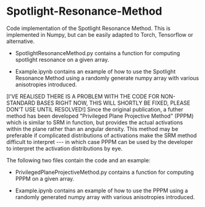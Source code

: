 # Spotlight-Resonance-Method
Code implementation of the Spotlight Resonance Method. This is implemented in Numpy, but can be easily adapted to Torch, Tensorflow or alternative.

- SpotlightResonanceMethod.py contains a function for computing spotlight resonance on a given array.

- Example.ipynb contains an example of how to use the Spotlight Resonance Method using a randomly generate numpy array with various anisotropies introduced.


[I'VE REALISED THERE IS A PROBLEM WITH THE CODE FOR NON-STANDARD BASES RIGHT NOW, THIS WILL SHORTLY BE FIXED, PLEASE DON'T USE UNTIL RESOLVED!] Since the original publication, a futher method has been developed "Privileged Plane Projective Method" (PPPM) which is similar to SRM in function, but provides the actual activations within the plane rather than an angular density. This method may be preferable if complicated distributions of activations make the SRM method difficult to interpret --- in which case PPPM can be used by the developer to interpret the activation distributions by eye.

The following two files contain the code and an example:

- PrivilegedPlaneProjectiveMethod.py contains a function for computing PPPM on a given array.

- Example.ipynb contains an example of how to use the PPPM using a randomly generated numpy array with various anisotropies introduced.
